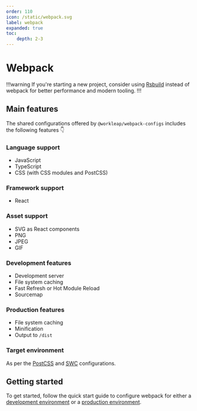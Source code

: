 ```yaml
---
order: 110
icon: /static/webpack.svg
label: webpack
expanded: true
toc:
    depth: 2-3
---
```


# Webpack

!!!warning
If you're starting a new project, consider using [Rsbuild](../rsbuild/default.md) instead of webpack for better performance and modern tooling.
!!!

<!-- !!!warning Before you continue...

The preferred way for using `@workleap/webpack-configs` is **not** by installing the library manually, but rather by **scaffolding** your application with Workleap's [foundry-cli](https://github.com/gsoft-inc/wl-foundry-cli).

+++ pnpm
```bash
pnpm create @workleap/project@latest <output-directory>
```
+++ yarn
```bash
yarn create @workleap/project@latest <output-directory>
```
+++ npm
```bash
npm create @workleap/project@latest <output-directory>
```
+++
!!! -->

## Main features

The shared configurations offered by `@workleap/webpack-configs` includes the following features :point_down:

### Language support

- JavaScript
- TypeScript
- CSS (with CSS modules and PostCSS)

### Framework support

- React

### Asset support

- SVG as React components
- PNG
- JPEG
- GIF

### Development features

- Development server
- File system caching
- Fast Refresh or Hot Module Reload
- Sourcemap

### Production features

- File system caching
- Minification
- Output to `/dist`

### Target environment

As per the [PostCSS](../postcss/default.md) and [SWC](../swc/default.md) configurations.

## Getting started

To get started, follow the quick start guide to configure webpack for either a [development environment](configure-dev.md) or a [production environment](configure-build.md).
